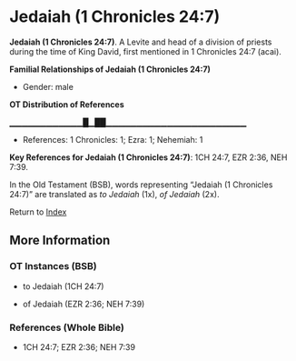 # Jedaiah (1 Chronicles 24:7)
**Jedaiah (1 Chronicles 24:7)**. 
A Levite and head of a division of priests during the time of King David, first mentioned in 1 Chronicles 24:7 (acai). 




**Familial Relationships of Jedaiah (1 Chronicles 24:7)**


* Gender: male


**OT Distribution of References**

▁▁▁▁▁▁▁▁▁▁▁▁█▁██▁▁▁▁▁▁▁▁▁▁▁▁▁▁▁▁▁▁▁▁▁▁▁
* References: 1 Chronicles: 1; Ezra: 1; Nehemiah: 1



**Key References for Jedaiah (1 Chronicles 24:7)**: 
1CH 24:7, EZR 2:36, NEH 7:39. 


In the Old Testament (BSB), words representing “Jedaiah (1 Chronicles 24:7)” are translated as 
*to Jedaiah* (1x), *of Jedaiah* (2x). 




Return to [Index](00-Index.md)

## More Information

### OT Instances (BSB)

* to Jedaiah (1CH 24:7)

* of Jedaiah (EZR 2:36; NEH 7:39)



### References (Whole Bible)

* 1CH 24:7; EZR 2:36; NEH 7:39



